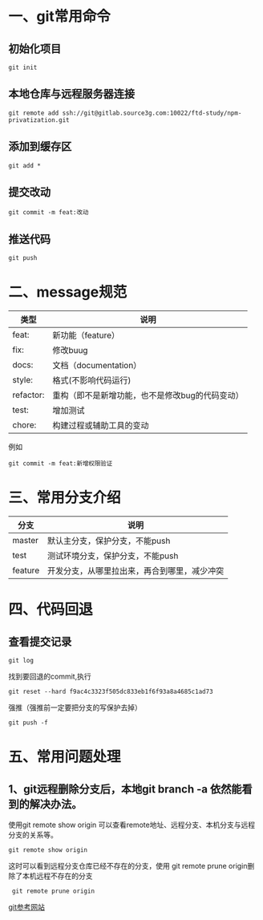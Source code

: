 # 一、git常用命令

## 初始化项目

```
git init
```

## 本地仓库与远程服务器连接

```
git remote add ssh://git@gitlab.source3g.com:10022/ftd-study/npm-privatization.git
```
## 添加到缓存区
```
git add *
```

## 提交改动
```
git commit -m feat:改动
```

## 推送代码

```
git push
```

# 二、message规范

类型|说明
---|---
feat:|新功能（feature）
fix:|修改buug
docs:|文档（documentation）
style:|格式(不影响代码运行)
refactor:|重构（即不是新增功能，也不是修改bug的代码变动）
test:|增加测试
chore:|构建过程或辅助工具的变动

例如

```vuejs
git commit -m feat:新增权限验证
```

# 三、常用分支介绍

分支|说明
---|---
master|默认主分支，保护分支，不能push
test|测试环境分支，保护分支，不能push
feature|开发分支，从哪里拉出来，再合到哪里，减少冲突

# 四、代码回退

## 查看提交记录
```
git log
```
找到要回退的commit,执行

```
git reset --hard f9ac4c3323f505dc833eb1f6f93a8a4685c1ad73
```

强推（强推前一定要把分支的写保护去掉）

```
git push -f
```

# 五、常用问题处理

## 1、git远程删除分支后，本地git branch -a 依然能看到的解决办法。

使用git remote show origin 可以查看remote地址、远程分支、本机分支与远程分支的关系等。

```
git remote show origin
```

这时可以看到远程分支仓库已经不存在的分支，使用 git remote prune origin删除了本机远程不存在的分支 
```
 git remote prune origin
```

[git参考网站](https://www.bootcss.com/p/git-guide/)


